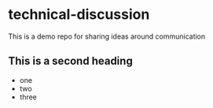 # technical-discussion
This is a demo repo for sharing ideas around communication


## This is a second heading

* one
* two
* three
  

